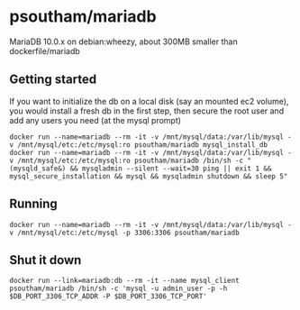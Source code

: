 # psoutham/mariadb

MariaDB 10.0.x on debian:wheezy, about 300MB smaller than dockerfile/mariadb


## Getting started

If you want to initialize the db on a local disk (say an mounted ec2 volume), you would install a fresh db in the first step, then secure the root user and add any users you need (at the mysql prompt)
```shell
docker run --name=mariadb --rm -it -v /mnt/mysql/data:/var/lib/mysql -v /mnt/mysql/etc:/etc/mysql:ro psoutham/mariadb mysql_install_db
docker run --name=mariadb --rm -it -v /mnt/mysql/data:/var/lib/mysql -v /mnt/mysql/etc:/etc/mysql:ro psoutham/mariadb /bin/sh -c "(mysqld_safe&) && mysqladmin --silent --wait=30 ping || exit 1 && mysql_secure_installation && mysql && mysqladmin shutdown && sleep 5"
```

## Running

```shell
docker run --name=mariadb --rm -it -v /mnt/mysql/data:/var/lib/mysql -v /mnt/mysql/etc:/etc/mysql -p 3306:3306 psoutham/mariadb
```


## Shut it down
```shell
docker run --link=mariadb:db --rm -it --name mysql_client psoutham/mariadb /bin/sh -c 'mysql -u admin_user -p -h $DB_PORT_3306_TCP_ADDR -P $DB_PORT_3306_TCP_PORT'
```
